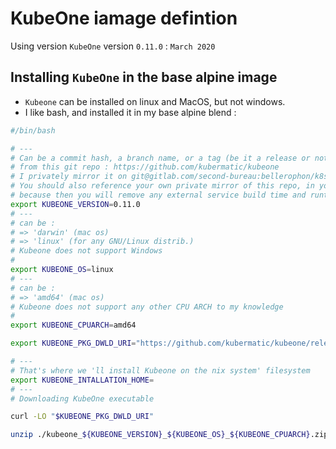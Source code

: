 # KubeOne iamage defintion

Using version `KubeOne` version `0.11.0` : `March 2020`

## Installing `KubeOne` in the base alpine image

* `Kubeone` can be installed on linux and MacOS, but not windows.
* I like bash, and installed it in my base alpine blend :

```bash
#/bin/bash

# ---
# Can be a commit hash, a branch name, or a tag (be it a release or not).
# from this git repo : https://github.com/kubermatic/kubeone
# I privately mirror it on git@gitlab.com/second-bureau:bellerophon/k8s-aws/kubeone/kubeone.git
# You should also reference your own private mirror of this repo, in your automation recipes
# because then you will remove any external service build time and runtime dependency from your CI/CD factory, your pipelines run faster, with more reliability.
export KUBEONE_VERSION=0.11.0
# ---
# can be :
# => 'darwin' (mac os)
# => 'linux' (for any GNU/Linux distrib.)
# Kubeone does not support Windows
#
export KUBEONE_OS=linux
# ---
# can be :
# => 'amd64' (mac os)
# Kubeone does not support any other CPU ARCH to my knowledge
#
export KUBEONE_CPUARCH=amd64

export KUBEONE_PKG_DWLD_URI="https://github.com/kubermatic/kubeone/releases/download/v${KUBEONE_VERSION}/kubeone_${KUBEONE_VERSION}_${KUBEONE_OS}_${KUBEONE_CPUARCH}.zip"

# ---
# That's where we 'll install Kubeone on the nix system' filesystem
export KUBEONE_INTALLATION_HOME=
# ---
# Downloading KubeOne executable

curl -LO "$KUBEONE_PKG_DWLD_URI"

unzip ./kubeone_${KUBEONE_VERSION}_${KUBEONE_OS}_${KUBEONE_CPUARCH}.zip
